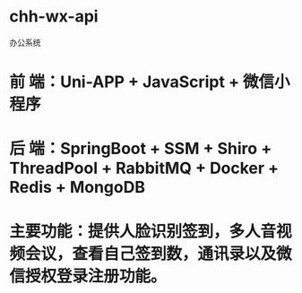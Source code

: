 # chh-wx-api
办公系统
# 前 端：Uni-APP + JavaScript + 微信小程序 
# 后 端：SpringBoot + SSM + Shiro + ThreadPool + RabbitMQ + Docker + Redis + MongoDB
# 主要功能：提供人脸识别签到，多人音视频会议，查看自己签到数，通讯录以及微信授权登录注册功能。
